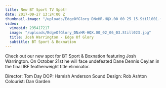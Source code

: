 ```yaml
---
title: New BT Sport TV Spot!
date: 2017-09-27 13:24:00 Z
thumbnail-image: "/uploads/EdgeOfGlory_DNxHR-HQX.00_00_25_15.Still001.jpg"
video:
  vimeoid: 235417217
  image: "/uploads/EdgeOfGlory_DNxHR-HQX.00_02_06_03.Still023.jpg"
  title: Josh Warrington - Edge Of Glory
  subtitle: BT Sport & Boxnation
---
```


Check out our new spot for BT Sport & Boxnation featuring Josh Warrington. On October 21st he will face undefeated Dane Dennis Ceylan in the final IBF featherweight title eliminator.

Director: Tom Day
DOP: Hamish Anderson
Sound Design: Rob Ashton
Colourist: Dan Garden
